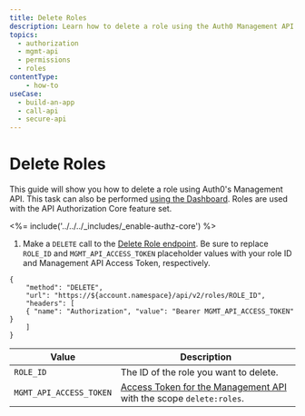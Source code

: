 ```yaml
---
title: Delete Roles
description: Learn how to delete a role using the Auth0 Management API. For use with Auth0's API Authorization Core feature set.
topics:
  - authorization
  - mgmt-api
  - permissions
  - roles
contentType: 
    - how-to
useCase:
  - build-an-app
  - call-api
  - secure-api
---
```

# Delete Roles

This guide will show you how to delete a role using Auth0's Management API. This task can also be performed [using the Dashboard](/dashboard/guides/roles/delete-roles). Roles are used with the API Authorization Core feature set.

<%= include('../../../_includes/_enable-authz-core') %>

1. Make a `DELETE` call to the [Delete Role endpoint](/api/management/v2#!/roles/delete_role). Be sure to replace `ROLE_ID` and `MGMT_API_ACCESS_TOKEN` placeholder values with your role ID and Management API Access Token, respectively.

```har
{
	"method": "DELETE",
	"url": "https://${account.namespace}/api/v2/roles/ROLE_ID",
	"headers": [
   	{ "name": "Authorization", "value": "Bearer MGMT_API_ACCESS_TOKEN" }
	]
}
```

| **Value** | **Description** |
| - | - |
| `ROLE_ID` | Τhe ID of the role you want to delete. |
| `MGMT_API_ACCESS_TOKEN`  | [Access Token for the Management API](/api/management/v2/tokens) with the scope `delete:roles`. |